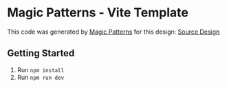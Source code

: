 # Magic Patterns - Vite Template

This code was generated by [Magic Patterns](https://magicpatterns.com) for this design: [Source Design](https://www.magicpatterns.com/c/5xc4jgb8qxvlkdouxk9fqc)

## Getting Started

1. Run `npm install`
2. Run `npm run dev`
